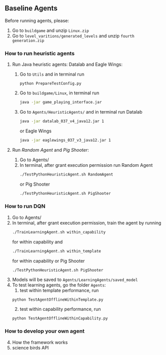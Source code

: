 ## Baseline Agents
Before running agents, please:
   1. Go to ```buildgame``` and unzip ```Linux.zip```
   2. Go to ```level_varitions/generated_levels``` and unzip ```fourth generation.zip```
### How to run heuristic agents
1. Run Java heuristic agents: Datalab and Eagle Wings: <br>

   1. Go to ```Utils``` and in terminal run
         ```
         python PrepareTestConfig.py
         ```
   2. Go to ```buildgame/Linux```, in terminal run
         ```sh
         java -jar game_playing_interface.jar
         ```
   3. Go to ```Agents/HeuristicAgents/``` and in terminal run Datalab
       ```sh
       java -jar datalab_037_v4_java12.jar 1
       ```
        or Eagle Wings
         ```sh
         java -jar eaglewings_037_v3_java12.jar 1
         ```
2.  Run *Random Agent* and *Pig Shooter*: <br>
    1. Go to Agents/
    2. In terminal, after grant execution permission run Random Agent
       ```sh
       ./TestPythonHeuristicAgent.sh RandomAgent
       ```
       or Pig Shooter
       ```sh
       ./TestPythonHeuristicAgent.sh PigShooter
       ```
### How to run DQN
 1. Go to Agents/
 2. In terminal, after grant execution permission, train the agent by running 
    ```sh
    ./TrainLearningAgent.sh within_capability
    ```
    for within capability
    and
    ```sh
    ./TrainLearningAgent.sh within_template
    ```
    for within capability
    or Pig Shooter
    ```sh
    ./TestPythonHeuristicAgent.sh PigShooter
    ```
3. Models will be saved to ```Agents/LearningAgents/saved_model```
4. To test learning agents, go the folder ```Agents```:
   1. test within template performance, run
    ```
    python TestAgentOfflineWithinTemplate.py
    ```
   2. test within capability performance, run
    ```
    python TestAgentOfflineWithinCapability.py
    ```
### How to develop your own agent

4. How the framework works
5. science birds API